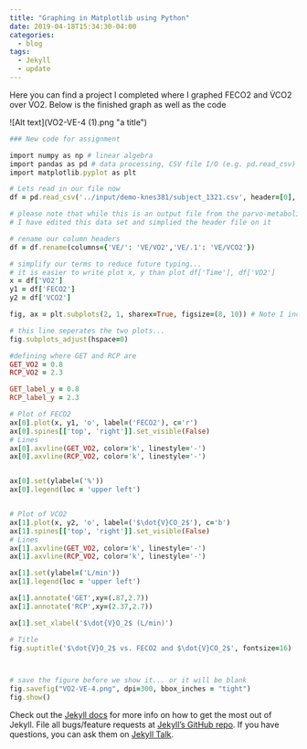 ```yaml
---
title: "Graphing in Matplotlib using Python"
date: 2019-04-18T15:34:30-04:00
categories:
  - blog
tags:
  - Jekyll
  - update
---
```


Here you can find a project I completed where I graphed FECO2 and V̇CO2 over V̇O2. Below is the finished graph as well as the code


![Alt text](VO2-VE-4 (1).png "a title")

```ruby
### New code for assignment

import numpy as np # linear algebra
import pandas as pd # data processing, CSV file I/O (e.g. pd.read_csv)
import matplotlib.pyplot as plt

# Lets read in our file now
df = pd.read_csv('../input/demo-knes381/subject_1321.csv', header=[0], skiprows=[1,2,3])

# please note that while this is an output file from the parvo-metabolics cart we have
# I have edited this data set and simplied the header file on it

# rename our column headers
df = df.rename(columns={'VE/': 'VE/VO2','VE/.1': 'VE/VCO2'})

# simplify our terms to reduce future typing... 
# it is easier to write plot x, y than plot df['Time'], df['VO2']
x = df['VO2']
y1 = df['FECO2']
y2 = df['VCO2']

fig, ax = plt.subplots(2, 1, sharex=True, figsize=(8, 10)) # Note I increased the figure size here.

# this line seperates the two plots...
fig.subplots_adjust(hspace=0)

#defining where GET and RCP are
GET_VO2 = 0.8
RCP_VO2 = 2.3

GET_label_y = 0.8
RCP_label_y = 2.3

# Plot of FECO2
ax[0].plot(x, y1, 'o', label=('FECO2'), c='r')
ax[0].spines[['top', 'right']].set_visible(False)
# Lines
ax[0].axvline(GET_VO2, color='k', linestyle='-')
ax[0].axvline(RCP_VO2, color='k', linestyle='-')


ax[0].set(ylabel=('%'))
ax[0].legend(loc = 'upper left')


# Plot of VCO2
ax[1].plot(x, y2, 'o', label=('$\dot{V}CO_2$'), c='b')
ax[1].spines[['top', 'right']].set_visible(False)
# Lines
ax[1].axvline(GET_VO2, color='k', linestyle='-')
ax[1].axvline(RCP_VO2, color='k', linestyle='-')

ax[1].set(ylabel=('L/min'))
ax[1].legend(loc = 'upper left')

ax[1].annotate('GET',xy=(.87,2.7))
ax[1].annotate('RCP',xy=(2.37,2.7))

ax[1].set_xlabel('$\dot{V}O_2$ (L/min)')

# Title
fig.suptitle('$\dot{V}O_2$ vs. FECO2 and $\dot{V}CO_2$', fontsize=16)



# save the figure before we show it... or it will be blank
fig.savefig("VO2-VE-4.png", dpi=300, bbox_inches = "tight")
fig.show()
```

Check out the [Jekyll docs][jekyll-docs] for more info on how to get the most out of Jekyll. File all bugs/feature requests at [Jekyll’s GitHub repo][jekyll-gh]. If you have questions, you can ask them on [Jekyll Talk][jekyll-talk].

[jekyll-docs]: https://jekyllrb.com/docs/home
[jekyll-gh]:   https://github.com/jekyll/jekyll
[jekyll-talk]: https://talk.jekyllrb.com/
